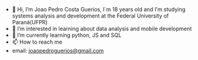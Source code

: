 - 👋 Hi, I’m Joao Pedro Costa Guerios, I`m 18 years old and I'm studying systems analysis and development at the Federal University of Paraná(UFPR)
- 👀 I’m interested in learning about data analysis and mobile development
- 🌱 I’m currently learning python, JS and SQL
- 📫 How to reach me
- email: joaopedroguerios@gmail.com

<!---
joaoguerios/joaoguerios is a ✨ special ✨ repository because its `README.md` (this file) appears on your GitHub profile.
You can click the Preview link to take a look at your changes.
--->
